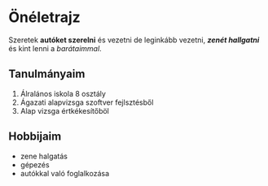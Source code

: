 # Önéletrajz
Szeretek **autóket szerelni** és vezetni de leginkább vezetni, ***zenét hallgatni*** és kint lenni a *barátaimmal*.

## Tanulmányaim
1. Álralános iskola 8 osztály
2. Ágazati alapvizsga szoftver fejlsztésből
3. Alap vizsga értkékesítőböl

## Hobbijaim
- zene halgatás
- gépezés
- autókkal való foglalkozása
